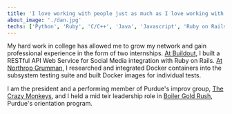 ```yaml
---
title: 'I love working with people just as much as I love working with computers'
about_image: './dan.jpg'
techs: ['Python', 'Ruby', 'C/C++', 'Java', 'Javascript', 'Ruby on Rails', 'Git', 'Docker',  'REST API', 'Leadership', 'Public Speaking']
---
```


My hard work in college has allowed me to grow my network and gain professional experience in the form of two internships. [At Buildout](https://buildout.com/), I built a RESTful API Web Service for Social Media integration with Ruby on Rails. [At Northrop Grumman](https://www.northropgrumman.com/), I researched and integrated Docker containers into the subsystem testing suite and built Docker images for individual tests.

I am the president and a performing member of Purdue's improv group, [The Crazy Monkeys](https://www.crazymonkeyscomedy.com),
and I held a mid teir leadership role in [Boiler Gold Rush](https://www.purdue.edu/orientation/bgr/index.html), Purdue's orientation program.


